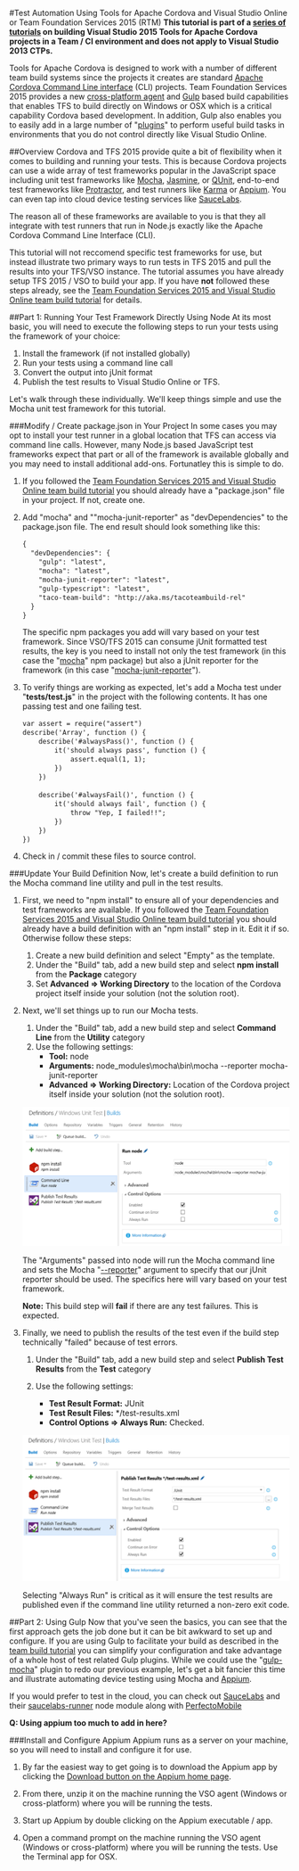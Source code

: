 #Test Automation Using Tools for Apache Cordova and Visual Studio Online or Team Foundation Services 2015 (RTM)
**This tutorial is part of a [series of tutorials](http://go.microsoft.com/fwlink/?LinkID=533743) on building Visual Studio 2015 Tools for Apache Cordova projects in a Team / CI environment and does not apply to Visual Studio 2013 CTPs.**

Tools for Apache Cordova is designed to work with a number of different team build systems since the projects it creates are standard [Apache Cordova Command Line interface](http://go.microsoft.com/fwlink/?LinkID=533773) (CLI) projects. Team Foundation Services 2015 provides a new [cross-platform agent](http://go.microsoft.com/fwlink/?LinkID=533789) and [Gulp](http://go.microsoft.com/fwlink/?LinkID=533742lp) based build capabilities that enables TFS to build directly on Windows or OSX which is a critical capability Cordova based development. In addition, Gulp also enables you to easily add in a large number of "[plugins](http://go.microsoft.com/fwlink/?LinkID=533790)" to perform useful build tasks in environments that you do not control directly like Visual Studio Online.

##Overview
Cordova and TFS 2015 provide quite a bit of flexibility when it comes to building and running your tests. This is because Cordova projects can use a wide array of test frameworks popular in the JavaScript space including unit test frameworks like [Mocha](http://mochajs.org/), [Jasmine](http://jasmine.github.io/), or [QUnit](http://qunitjs.com/), end-to-end test frameworks like [Protractor](https://github.com/angular/protractor), and test runners like [Karma](http://karma-runner.github.io/0.8/index.html) or [Appium](http://appium.io/). You can even tap into cloud device testing services like [SauceLabs](https://saucelabs.com/).

The reason all of these frameworks are available to you is that they all integrate with test runners that run in Node.js exactly like the Apache Cordova Command Line Interface (CLI).

This tutorial will not reccomend specific test frameworks for use, but instead illustrate two primary ways to run tests in TFS 2015 and pull the results into your TFS/VSO instance. The tutorial assumes you have already setup TFS 2015 / VSO to build your app. If you have **not** followed these steps already, see the [Team Foundation Services 2015 and Visual Studio Online team build tutorial](http://go.microsoft.com/fwlink/?LinkID=533771) for details.

##Part 1: Running Your Test Framework Directly Using Node
At its most basic, you will need to execute the following steps to run your tests using the framework of your choice:

1. Install the framework (if not installed globally)
2. Run your tests using a command line call
3. Convert the output into jUnit format
4. Publish the test results to Visual Studio Online or TFS.

Let's walk through these individually. We'll keep things simple and use the Mocha unit test framework for this tutorial.

###Modify / Create package.json in Your Project
In some cases you may opt to install your test runner in a global location that TFS can access via command line calls. However, many Node.js based JavaScript test frameworks expect that part or all of the framework is available globally and you may need to install additional add-ons. Fortunatley this is simple to do.  

1. If you followed the [Team Foundation Services 2015 and Visual Studio Online team build tutorial](http://go.microsoft.com/fwlink/?LinkID=533771) you should already have a "package.json" file in your project. If not, create one.

2. Add "mocha" and ""mocha-junit-reporter" as "devDependencies" to the package.json file. The end result should look something like this:
	
	~~~~~~~~~~~~~~~~~~~~~~~~
	{
	  "devDependencies": {
	    "gulp": "latest",
	    "mocha": "latest",
	    "mocha-junit-reporter": "latest",
	    "gulp-typescript": "latest",
	    "taco-team-build": "http://aka.ms/tacoteambuild-rel"
	  }
	}
	~~~~~~~~~~~~~~~~~~~~~~~~
	
	The specific npm packages you add will vary based on your test framework. Since VSO/TFS 2015 can consume jUnit formatted test results, the key is you need to install not only the test framework (in this case the "[mocha](https://www.npmjs.com/package/mocha)" npm package) but also a jUnit reporter for the framework (in this case "[mocha-junit-reporter](https://www.npmjs.com/package/mocha-junit-reporter)").

3. To verify things are working as expected, let's add a Mocha test under "**tests/test.js**" in the project with the following contents. It has one passing test and one failing test.

	~~~~~~~~~~~~~~~~~~~~~~~~
	var assert = require("assert")
	describe('Array', function () {
	    describe('#alwaysPass()', function () {
	        it('should always pass', function () {
	            assert.equal(1, 1);
	        })
	    })
	
	    describe('#alwaysFail()', function () {
	        it('should always fail', function () {
	            throw "Yep, I failed!!";
	        })
	    })
	})
	~~~~~~~~~~~~~~~~~~~~~~~~

4. Check in / commit these files to source control.

###Update Your Build Definition
Now, let's create a build definition to run the Mocha command line utility and pull in the test results. 

1. First, we need to "npm install" to ensure all of your dependencies and test frameworks are available. If you followed the [Team Foundation Services 2015 and Visual Studio Online team build tutorial](http://go.microsoft.com/fwlink/?LinkID=533771) you should already have a build definition with an "npm install" step in it. Edit it if so. Otherwise follow these steps: 
	1. Create a new build definition and select "Empty" as the template.
	2. Under the "Build" tab, add a new build step and select **npm install** from the **Package** category
	3. Set **Advanced =\> Working Directory** to the location of the Cordova project itself inside your solution (not the solution root).

2. Next, we'll set things up to run our Mocha tests. 
	1. Under the "Build" tab, add a new build step and select **Command Line** from the **Utility** category
	2. Use the following settings:
		- **Tool:** node
		- **Arguments:** node_modules\mocha\bin\mocha --reporter mocha-junit-reporter
		- **Advanced =\> Working Directory:** Location of the Cordova project itself inside your solution (not the solution root).

	![Run Mocha](<media/test-tfs2015-1.png>)
	
	The "Arguments" passed into node will run the Mocha command line and sets the Mocha "[--reporter](http://mochajs.org/#reporters)" argument to specify that our jUnit reporter should be used. The specifics here will vary based on your test framework.

	**Note:** This build step will **fail** if there are any test failures. This is expected.

3. Finally, we need to publish the results of the test even if the build step technically "failed" because of test errors.
	1. Under the "Build" tab, add a new build step and select **Publish Test Results** from the **Test** category
	
	2. Use the following settings:
		- **Test Result Format:** JUnit
		- **Test Result Files:** */test-results.xml
		- **Control Options => Always Run:** Checked.

	![Publish Results](<media/test-tfs2015-2.png>)
	
	Selecting "Always Run" is critical as it will ensure the test results are published even if the command line utility returned a non-zero exit code.
	
##Part 2: Using Gulp
Now that you've seen the basics, you can see that the first approach gets the job done but it can be bit awkward to set up and configure. If you are using Gulp to facilitate your build as described in the [team build tutorial](http://go.microsoft.com/fwlink/?LinkID=533771) you can simplify your configuration and take advantage of a whole host of test related Gulp plugins. While we could use the "[gulp-mocha](https://www.npmjs.com/package/gulp-mocha)" plugin to redo our previous example, let's get a bit fancier this time and illustrate automating device testing using Mocha and [Appium](http://appium.io/).

If you would prefer to test in the cloud, you can check out [SauceLabs](https://saucelabs.com/) and their [saucelabs-runner](https://www.npmjs.com/package/saucelabs-runner) node module along with [PerfectoMobile](http://www.perfectomobile.com/)

**Q: Using appium too much to add in here?**

###Install and Configure Appium
Appium runs as a server on your machine, so you will need to install and configure it for use. 

1. By far the easiest way to get going is to download the Appium app by clicking the [Download button on the Appium home page](http://appium.io/).

2. From there, unzip it on the machine running the VSO agent (Windows or cross-platform) where you will be running the tests.

3. Start up Appium by double clicking on the Appium executable / app.

1. Open a command prompt on the machine running the VSO agent (Windows or cross-platform) where you will be running the tests. Use the Terminal app for OSX.


